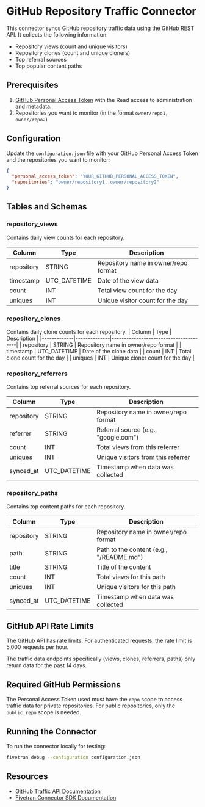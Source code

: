 # GitHub Repository Traffic Connector

This connector syncs GitHub repository traffic data using the GitHub REST API. It collects the following information:
- Repository views (count and unique visitors)
- Repository clones (count and unique cloners)
- Top referral sources
- Top popular content paths

## Prerequisites
1. [GitHub Personal Access Token](https://docs.github.com/en/authentication/keeping-your-account-and-data-secure/managing-your-personal-access-tokens) with the Read access to administration and metadata.
2. Repositories you want to monitor (in the format `owner/repo1, owner/repo2`)

## Configuration
Update the `configuration.json` file with your GitHub Personal Access Token and the repositories you want to monitor:

```json
{
  "personal_access_token": "YOUR_GITHUB_PERSONAL_ACCESS_TOKEN",
  "repositories": "owner/repository1, owner/repository2"
}
```

## Tables and Schemas
### repository_views
Contains daily view counts for each repository.

| Column      | Type         | Description                           |
|-------------|--------------|---------------------------------------|
| repository  | STRING       | Repository name in owner/repo format  |
| timestamp   | UTC_DATETIME | Date of the view data                 |
| count       | INT          | Total view count for the day          |
| uniques     | INT          | Unique visitor count for the day      |

### repository_clones

Contains daily clone counts for each repository.
| Column      | Type         | Description                           |
|-------------|--------------|---------------------------------------|
| repository  | STRING       | Repository name in owner/repo format  |
| timestamp   | UTC_DATETIME | Date of the clone data                |
| count       | INT          | Total clone count for the day         |
| uniques     | INT          | Unique cloner count for the day       |

### repository_referrers
Contains top referral sources for each repository.

| Column      | Type         | Description                           |
|-------------|--------------|---------------------------------------|
| repository  | STRING       | Repository name in owner/repo format  |
| referrer    | STRING       | Referral source (e.g., "google.com")  |
| count       | INT          | Total views from this referrer        |
| uniques     | INT          | Unique visitors from this referrer    |
| synced_at   | UTC_DATETIME | Timestamp when data was collected     |

### repository_paths

Contains top content paths for each repository.

| Column      | Type         | Description                           |
|-------------|--------------|---------------------------------------|
| repository  | STRING       | Repository name in owner/repo format  |
| path        | STRING       | Path to the content (e.g., "/README.md") |
| title       | STRING       | Title of the content                  |
| count       | INT          | Total views for this path             |
| uniques     | INT          | Unique visitors for this path         |
| synced_at   | UTC_DATETIME | Timestamp when data was collected     |

## GitHub API Rate Limits

The GitHub API has rate limits. For authenticated requests, the rate limit is 5,000 requests per hour.

The traffic data endpoints specifically (views, clones, referrers, paths) only return data for the past 14 days.

## Required GitHub Permissions

The Personal Access Token used must have the `repo` scope to access traffic data for private repositories. For public repositories, only the `public_repo` scope is needed.

## Running the Connector

To run the connector locally for testing:

```bash
fivetran debug --configuration configuration.json
```

## Resources

- [GitHub Traffic API Documentation](https://docs.github.com/en/rest/metrics/traffic)
- [Fivetran Connector SDK Documentation](https://fivetran.com/docs/connectors/connector-sdk)